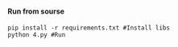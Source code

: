 #### Run from sourse
```commandline
pip install -r requirements.txt #Install libs
python 4.py #Run
```
